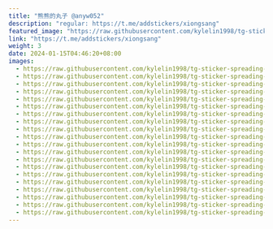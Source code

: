 ```yaml
---
title: "熊熊的丸子 @anyw052"
description: "regular: https://t.me/addstickers/xiongsang"
featured_image: "https://raw.githubusercontent.com/kylelin1998/tg-sticker-spreading-worldwide-images/main/img/a190c3f2-3753-4b15-a4b5-120ba7861099.jpg"
link: "https://t.me/addstickers/xiongsang"
weight: 3
date: 2024-01-15T04:46:20+08:00
images:
  - https://raw.githubusercontent.com/kylelin1998/tg-sticker-spreading-worldwide-images/main/img/a190c3f2-3753-4b15-a4b5-120ba7861099.jpg
  - https://raw.githubusercontent.com/kylelin1998/tg-sticker-spreading-worldwide-images/main/img/2d2d058c-3b7a-4bf4-a8b6-1a16f09cab44.jpg
  - https://raw.githubusercontent.com/kylelin1998/tg-sticker-spreading-worldwide-images/main/img/21a22939-9a33-4673-9d95-22bfc26253c8.jpg
  - https://raw.githubusercontent.com/kylelin1998/tg-sticker-spreading-worldwide-images/main/img/4b59cea1-d0a7-4b4a-a529-9538e6948d36.jpg
  - https://raw.githubusercontent.com/kylelin1998/tg-sticker-spreading-worldwide-images/main/img/d1ea5e90-f869-4ce3-8c91-cb87df2d6686.jpg
  - https://raw.githubusercontent.com/kylelin1998/tg-sticker-spreading-worldwide-images/main/img/ed821e29-00c9-4ee5-9ea6-c7f0929a1a97.jpg
  - https://raw.githubusercontent.com/kylelin1998/tg-sticker-spreading-worldwide-images/main/img/96d52a97-c476-4ba4-8caf-7ae09b9143a8.jpg
  - https://raw.githubusercontent.com/kylelin1998/tg-sticker-spreading-worldwide-images/main/img/c6a133db-447c-4c1d-a479-6b270de8fb64.jpg
  - https://raw.githubusercontent.com/kylelin1998/tg-sticker-spreading-worldwide-images/main/img/a8cd944f-b123-41bf-b96c-23e8e66fc80e.jpg
  - https://raw.githubusercontent.com/kylelin1998/tg-sticker-spreading-worldwide-images/main/img/aa6f5ec3-6bbe-4f58-b0ed-ed07d6d8a256.jpg
  - https://raw.githubusercontent.com/kylelin1998/tg-sticker-spreading-worldwide-images/main/img/e54b5fcf-612d-48dd-913d-2e777b8b69e7.jpg
  - https://raw.githubusercontent.com/kylelin1998/tg-sticker-spreading-worldwide-images/main/img/a44e191a-d64d-4eed-ad98-5197a7f98b5f.jpg
  - https://raw.githubusercontent.com/kylelin1998/tg-sticker-spreading-worldwide-images/main/img/fbe09457-8e45-4898-b524-2bc7992dfe94.jpg
  - https://raw.githubusercontent.com/kylelin1998/tg-sticker-spreading-worldwide-images/main/img/33a92b3f-a493-482c-a889-688dcab02c13.jpg
  - https://raw.githubusercontent.com/kylelin1998/tg-sticker-spreading-worldwide-images/main/img/dc8cb8a7-fd8b-404c-bc80-510fa276701e.jpg
  - https://raw.githubusercontent.com/kylelin1998/tg-sticker-spreading-worldwide-images/main/img/d62e6898-09f3-4aaf-aad0-aaffddf0e9d9.jpg
  - https://raw.githubusercontent.com/kylelin1998/tg-sticker-spreading-worldwide-images/main/img/f6a4d49d-8835-4f06-b615-a69b214f6030.jpg
  - https://raw.githubusercontent.com/kylelin1998/tg-sticker-spreading-worldwide-images/main/img/179ff201-2fe5-432b-8cf3-8c5f178b26c4.jpg
  - https://raw.githubusercontent.com/kylelin1998/tg-sticker-spreading-worldwide-images/main/img/8df5f4ef-37e3-470a-b8c3-9999df20ddd0.jpg
  - https://raw.githubusercontent.com/kylelin1998/tg-sticker-spreading-worldwide-images/main/img/39d251fc-7a48-4895-b631-a3f86adb88a1.jpg
---
```

